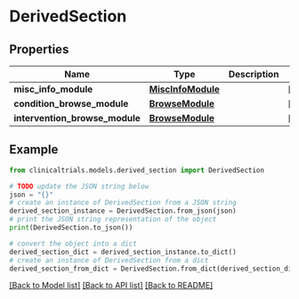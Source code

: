 # DerivedSection


## Properties

Name | Type | Description | Notes
------------ | ------------- | ------------- | -------------
**misc_info_module** | [**MiscInfoModule**](MiscInfoModule.md) |  | [optional] 
**condition_browse_module** | [**BrowseModule**](BrowseModule.md) |  | [optional] 
**intervention_browse_module** | [**BrowseModule**](BrowseModule.md) |  | [optional] 

## Example

```python
from clinicaltrials.models.derived_section import DerivedSection

# TODO update the JSON string below
json = "{}"
# create an instance of DerivedSection from a JSON string
derived_section_instance = DerivedSection.from_json(json)
# print the JSON string representation of the object
print(DerivedSection.to_json())

# convert the object into a dict
derived_section_dict = derived_section_instance.to_dict()
# create an instance of DerivedSection from a dict
derived_section_from_dict = DerivedSection.from_dict(derived_section_dict)
```
[[Back to Model list]](../README.md#documentation-for-models) [[Back to API list]](../README.md#documentation-for-api-endpoints) [[Back to README]](../README.md)


